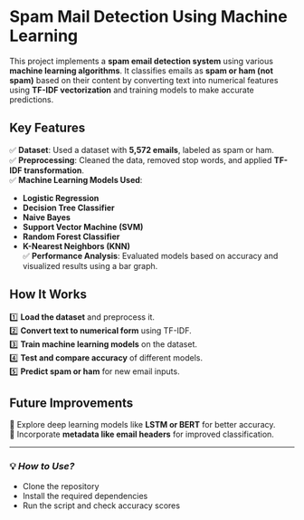 

# **Spam Mail Detection Using Machine Learning**  
This project implements a **spam email detection system** using various **machine learning algorithms**. It classifies emails as **spam or ham (not spam)** based on their content by converting text into numerical features using **TF-IDF vectorization** and training models to make accurate predictions.  

## **Key Features**  
✅ **Dataset**: Used a dataset with **5,572 emails**, labeled as spam or ham.  
✅ **Preprocessing**: Cleaned the data, removed stop words, and applied **TF-IDF transformation**.  
✅ **Machine Learning Models Used**:  
- **Logistic Regression**  
- **Decision Tree Classifier**  
- **Naive Bayes**  
- **Support Vector Machine (SVM)**  
- **Random Forest Classifier**  
- **K-Nearest Neighbors (KNN)**  
✅ **Performance Analysis**: Evaluated models based on accuracy and visualized results using a bar graph.  

## **How It Works**  
1️⃣ **Load the dataset** and preprocess it.  
2️⃣ **Convert text to numerical form** using TF-IDF.  
3️⃣ **Train machine learning models** on the dataset.  
4️⃣ **Test and compare accuracy** of different models.  
5️⃣ **Predict spam or ham** for new email inputs.  

## **Future Improvements**  
🚀 Explore deep learning models like **LSTM or BERT** for better accuracy.  
📧 Incorporate **metadata like email headers** for improved classification.  

---

### 💡 *How to Use?*  
- Clone the repository  
- Install the required dependencies  
- Run the script and check accuracy scores  

